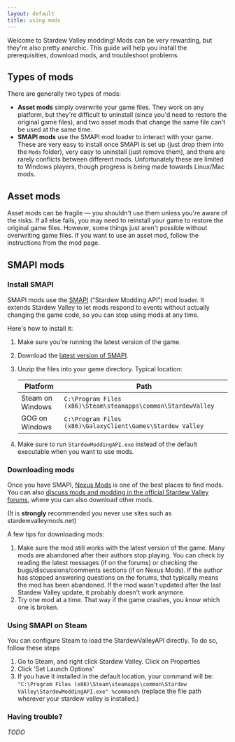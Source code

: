```yaml
---
layout: default
title: using mods
---
```


Welcome to Stardew Valley modding! Mods can be very rewarding, but they're also pretty anarchic.
This guide will help you install the prerequisities, download mods, and troubleshoot problems.

## Types of mods
There are generally two types of mods:

* **Asset mods** simply overwrite your game files. They work on any platform, but they're difficult
  to uninstall (since you'd need to restore the original game files), and two asset mods that
  change the same file can't be used at the same time.
* **SMAPI mods** use the SMAPI mod loader to interact with your game. These are very easy to
  install once SMAPI is set up (just drop them into the `Mods` folder), very easy to uninstall
  (just remove them), and there are rarely conflicts between different mods. Unfortunately these
  are limited to Windows players, though progress is being made towards Linux/Mac mods.

## Asset mods
Asset mods can be fragile — you shouldn't use them unless you're aware of the risks. If all else
fails, you may need to reinstall your game to restore the original game files. However, some things
just aren't possible without overwriting game files. If you want to use an asset mod, follow the
instructions from the mod page.

## SMAPI mods

### Install SMAPI
SMAPI mods use the [SMAPI](https://github.com/cjsu/SMAPI) ("Stardew Modding API") mod loader. It
extends Stardew Valley to let mods respond to events without actually changing the game code, so
you can stop using mods at any time.

Here's how to install it:

1. Make sure you're running the latest version of the game.
2. Download the [latest version of SMAPI](https://github.com/cjsu/SMAPI/releases).
3. Unzip the files into your game directory. Typical location:

   | Platform         | Path  |
   | ---------------- | ----- |
   | Steam on Windows | `C:\Program Files (x86)\Steam\steamapps\common\StardewValley` |
   | GOG on Windows   | `C:\Program Files (x86)\GalaxyClient\Games\Stardew Valley` |

4. Make sure to run `StardewModdingAPI.exe` instead of the default executable when you want to use
   mods.

### Downloading mods
Once you have SMAPI, [Nexus Mods](https://nexusmods.com/stardewvalley) is one of the best places to find
mods. You can also [discuss mods and modding in the official Stardew Valley forums](http://community.playstarbound.com/forums/mods.215/), where you can also download other mods.

(It is __strongly__ recommended you never use sites such as stardewvalleymods.net)

A few tips for downloading mods:

1. Make sure the mod still works with the latest version of the game. Many mods are abandoned after
   their authors stop playing. You can check by reading the latest messages (if on the forums) or
   checking the bugs/discussions/comments sections (if on Nexus Mods). If the author has stopped
   answering questions on the forums, that typically means the mod has been abandoned. If the mod
   wasn't updated after the last Stardew Valley update, it probably doesn't work anymore.
2. Try one mod at a time. That way if the game crashes, you know which one is broken.

### Using SMAPI on Steam

You can configure Steam to load the StardewValleyAPI directly. To do so, follow these steps

1. Go to Steam, and right click Stardew Valley. Click on Properties
2. Click 'Set Launch Options'
3. If you have it installed in the default location, your command will be: ```"C:\Program Files (x86)\Steam\steamapps\common\Stardew Valley\StardewModdingAPI.exe" %command%``` (replace the file path wherever your stardew valley is installed.)

### Having trouble?
*TODO*
